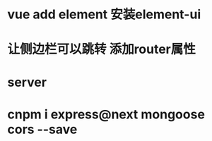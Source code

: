 # vue add element   安装element-ui
# 让侧边栏可以跳转 <el-menu> 添加router属性

# server
# cnpm i express@next mongoose cors --save